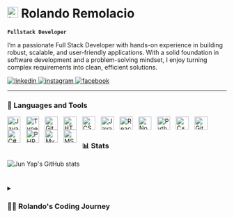 # <img width="25" height="25" alt="image" src="https://github.com/user-attachments/assets/059c28ed-3710-457f-b713-900f983d2f34" /> Rolando Remolacio

**`Fullstack Developer`**

I’m a passionate Full Stack Developer with hands-on experience in building robust, scalable, and user-friendly applications.
With a solid foundation in software development and a problem-solving mindset, I enjoy turning complex requirements into clean, efficient solutions.

<p align="left">
   <!-- LinkedIn -->
   <a href="https://www.linkedin.com/in/rolando-remolacio-66849628b" target="_blank">
      <img alt="linkedin" title="Connect with me on LinkedIn" 
           src="https://img.shields.io/badge/LinkedIn-%230A66C2.svg?&style=for-the-badge&logo=linkedin&logoColor=white"/>
   </a> 

   <!-- Instagram -->
   <a href="https://www.instagram.com/jnyprmlc" target="_blank">
      <img alt="instagram" title="Follow me on Instagram" 
           src="https://img.shields.io/badge/Instagram-%23E4405F.svg?&style=for-the-badge&logo=instagram&logoColor=white"/>
   </a> 
    <!-- Facebook -->
   <a href="https://www.facebook.com/jun.yap1099" target="_blank">
      <img alt="facebook" title="Follow me on Facebook" 
           src="https://img.shields.io/badge/Facebook-%231877F2.svg?&style=for-the-badge&logo=facebook&logoColor=white"/>
   </a> 
</p>

---

### 🧰 Languages and Tools

<img align="left" alt="Java" width="30px" style="padding-right:10px;" src="https://cdn.jsdelivr.net/gh/devicons/devicon/icons/java/java-original.svg"/>
<img align="left" alt="TypeScript" width="30px" style="padding-right:10px;" src="https://cdn.jsdelivr.net/gh/devicons/devicon/icons/typescript/typescript-plain.svg" />
<img align="left" alt="Git" width="30px" style="padding-right:10px;" src="https://cdn.jsdelivr.net/gh/devicons/devicon/icons/git/git-original.svg" />
<img align="left" alt="HTML" width="30px" style="padding-right:10px;" src="https://cdn.jsdelivr.net/gh/devicons/devicon/icons/html5/html5-plain.svg" />
<img align="left" alt="CSS" width="30px" style="padding-right:10px;" src="https://cdn.jsdelivr.net/gh/devicons/devicon/icons/css3/css3-plain.svg" />
<img align="left" alt="JavaScript" width="30px" style="padding-right:10px;" src="https://cdn.jsdelivr.net/gh/devicons/devicon/icons/javascript/javascript-plain.svg" />
<img align="left" alt="React" width="30px" style="padding-right:10px;" src="https://cdn.jsdelivr.net/gh/devicons/devicon/icons/react/react-original.svg" />
<img align="left" alt="NodeJS" width="30px" style="padding-right:10px;" src="https://cdn.jsdelivr.net/gh/devicons/devicon/icons/nodejs/nodejs-original.svg" />
<img align="left" alt="Python" width="30px" style="padding-right:10px;" src="https://cdn.jsdelivr.net/gh/devicons/devicon/icons/python/python-plain.svg" />
<img align="left" alt="C++" width="30px" style="padding-right:10px;" src="https://cdn.jsdelivr.net/gh/devicons/devicon/icons/cplusplus/cplusplus-line.svg" />
<img align="left" alt="GitHub" width="30px" style="padding-right:10px;" src="https://cdn.jsdelivr.net/gh/devicons/devicon/icons/github/github-original.svg" />
<img align="left" alt="C#" width="30px" style="padding-right:10px;" src="https://cdn.jsdelivr.net/gh/devicons/devicon/icons/csharp/csharp-original.svg" />
<img align="left" alt="PHP" width="30px" style="padding-right:10px;" src="https://cdn.jsdelivr.net/gh/devicons/devicon/icons/php/php-original.svg" />
<img align="left" alt="MySQL" width="30px" style="padding-right:10px;" src="https://cdn.jsdelivr.net/gh/devicons/devicon/icons/mysql/mysql-original.svg" />
<img align="left" alt="MS SQL" width="30px" style="padding-right:10px;" src="https://www.svgrepo.com/show/303229/microsoft-sql-server-logo.svg" />

<br />

#

### 📊 Stats
![Jun Yap's GitHub stats](https://github-readme-stats.vercel.app/api?username=paynuj1099&theme=transparent&show_icons=true)

#
<details>
 <summary><h3>👨‍💻 Rolando's Coding Journey</h3></summary>
   From my early STEM studies through my Computer Engineering degree, I’ve built a strong foundation in problem-solving and software development, which grew further in my first role as Assistant Engineer I. Over the years, I’ve expanded my skills across both backend and frontend technologies—working with C#, .NET, PHP, Node.js, React, Blazor, and JavaScript—while also gaining deep experience with databases like MySQL and MS SQL. Along the way, I embraced modern practices such as REST API development, version control, and CI/CD pipelines using Azure DevOps, which strengthened my ability to deliver scalable, maintainable, and user-friendly solutions. Today, as a Programmer Analyst with 3+ years of experience, I continue to thrive on turning complex requirements into reliable systems, writing clean and efficient code, and staying curious about new frameworks and best practices that push me to grow as a developer.
